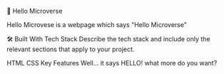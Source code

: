 📗 Hello Microverse

Hello Microvese is a webpage which says "Hello Microverse"

🛠 Built With
Tech Stack
Describe the tech stack and include only the relevant sections that apply to your project.

HTML
CSS
Key Features
Well... it says HELLO! what more do you want?
